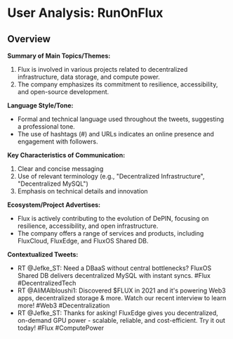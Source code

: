 # User Analysis: RunOnFlux

## Overview

**Summary of Main Topics/Themes:**

1. Flux is involved in various projects related to decentralized infrastructure, data storage, and compute power.
2. The company emphasizes its commitment to resilience, accessibility, and open-source development.

**Language Style/Tone:**

* Formal and technical language used throughout the tweets, suggesting a professional tone.
* The use of hashtags (#) and URLs indicates an online presence and engagement with followers.

**Key Characteristics of Communication:**

1. Clear and concise messaging
2. Use of relevant terminology (e.g., "Decentralized Infrastructure", "Decentralized MySQL")
3. Emphasis on technical details and innovation

**Ecosystem/Project Advertises:**

* Flux is actively contributing to the evolution of DePIN, focusing on resilience, accessibility, and open infrastructure.
* The company offers a range of services and products, including FluxCloud, FluxEdge, and FluxOS Shared DB.

**Contextualized Tweets:**

* RT @Jefke_ST: Need a DBaaS without central bottlenecks? FluxOS Shared DB delivers decentralized MySQL with instant syncs. #Flux #DecentralizedTech
* RT @AliMAlbloushi1: Discovered $FLUX in 2021 and it's powering Web3 apps, decentralized storage & more. Watch our recent interview to learn more! #Web3 #Decentralization
* RT @Jefke_ST: Thanks for asking! FluxEdge gives you decentralized, on-demand GPU power - scalable, reliable, and cost-efficient. Try it out today! #Flux #ComputePower